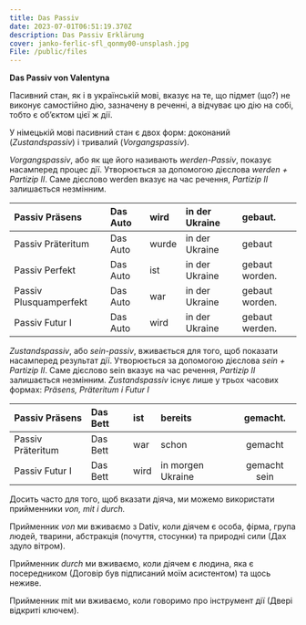 ```yaml
---
title: Das Passiv
date: 2023-07-01T06:51:19.370Z
description: Das Passiv Erklärung
cover: janko-ferlic-sfl_qonmy00-unsplash.jpg
File: /public/files
---
```

**Das Passiv von Valentyna**

Пасивний стан, як і в українській мові, вказує на те, що підмет (що?) не виконує самостійно дію, зазначену в реченні, а відчуває цю дію на собі, тобто є об’єктом цієї ж дії.

У німецькій мові пасивний стан є двох форм: доконаний (*Zustandspassiv*) і тривалий (*Vorgangspassiv*).

*Vorgangspassiv*, або як ще його називають *werden-Passiv*, показує насамперед процес дії. Утворюється за допомогою дієслова *werden + Partizip II*. Саме дієслово werden вказує на час речення, *Partizip II* залишається незмінним.

|**Passiv Präsens**|**Das Auto**|**wird**|**in der Ukraine**|**gebaut.**|
| :- | :- | :- | :- | :- |
|Passiv Präteritum|Das Auto|wurde|in der Ukraine|gebaut|
|Passiv Perfekt|Das Auto|ist|in der Ukraine|gebaut worden.|
|Passiv Plusquamperfekt|Das Auto|war|in der Ukraine|gebaut worden.|
|Passiv Futur I|Das Auto|wird|in der Ukraine|gebaut werden.|

*Zustandspassiv*, або *sein-passiv*, вживається для того, щоб показати насамперед результат дії. Утворюється за допомогою дієслова *sein + Partizip II*. Саме дієслово sein вказує на час речення, *Partizip II* залишається незмінним. *Zustandspassiv* існує лише у трьох часових формах: *Präsens, Präteritum i Futur I*

|**Passiv Präsens**|**Das Bett**|**ist**|**bereits**|**gemacht.**|
| :- | :- | :- | :- | :-: |
|Passiv Präteritum|Das Bett|war|schon|gemacht|
|Passiv Futur I|Das Bett|wird|in morgen Ukraine|gemacht sein|

Досить часто для того, щоб вказати діяча, ми можемо використати прийменники *von, mit i durch.*

Прийменник *von* ми вживаємо з Dativ, коли діячем є особа, фірма, група людей, тварини, абстракція (почуття, стосунки) та природні сили (Дах здуло вітром).

Прийменник *durch* ми вживаємо, коли діячем є людина, яка є посередником (Договір був підписаний моїм асистентом) та щось неживе.

Прийменник mit ми вживаємо, коли говоримо про інструмент дії (Двері відкриті ключем).

